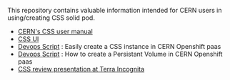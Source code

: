 
This repository contains valuable information intended for CERN users in using/creating CSS solid pod. 

 - [CERN's CSS user manual](./manual/readme.md)
 - [CSS UI](./manual/ui.md)
 - [Devops Script](./devops/create_app.sh) : Easily create a CSS instance in CERN Openshift paas
 - [Devops Script](./devops/create_persistant_volume.md) : How to create a Persistant Volume in CERN Openshift paas
 - [CSS review presentation at Terra Incognita](https://codimd.web.cern.ch/p/2cJoWzYaS#)
